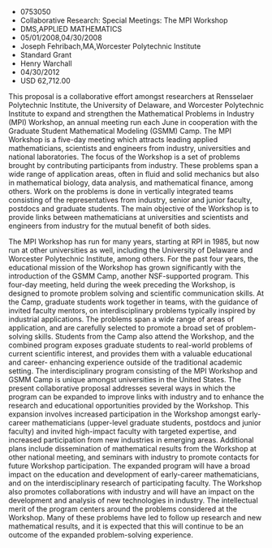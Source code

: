 
* 0753050
* Collaborative Research: Special Meetings: The MPI Workshop
* DMS,APPLIED MATHEMATICS
* 05/01/2008,04/30/2008
* Joseph Fehribach,MA,Worcester Polytechnic Institute
* Standard Grant
* Henry Warchall
* 04/30/2012
* USD 62,712.00

This proposal is a collaborative effort amongst researchers at Rensselaer
Polytechnic Institute, the University of Delaware, and Worcester Polytechnic
Institute to expand and strengthen the Mathematical Problems in Industry (MPI)
Workshop, an annual meeting run each June in cooperation with the Graduate
Student Mathematical Modeling (GSMM) Camp. The MPI Workshop is a five-day
meeting which attracts leading applied mathematicians, scientists and engineers
from industry, universities and national laboratories. The focus of the Workshop
is a set of problems brought by contributing participants from industry. These
problems span a wide range of application areas, often in fluid and solid
mechanics but also in mathematical biology, data analysis, and mathematical
finance, among others. Work on the problems is done in vertically integrated
teams consisting of the representatives from industry, senior and junior
faculty, postdocs and graduate students. The main objective of the Workshop is
to provide links between mathematicians at universities and scientists and
engineers from industry for the mutual benefit of both sides.

The MPI Workshop has run for many years, starting at RPI in 1985, but now run at
other universities as well, including the University of Delaware and Worcester
Polytechnic Institute, among others. For the past four years, the educational
mission of the Workshop has grown significantly with the introduction of the
GSMM Camp, another NSF-supported program. This four-day meeting, held during the
week preceding the Workshop, is designed to promote problem solving and
scientific communication skills. At the Camp, graduate students work together in
teams, with the guidance of invited faculty mentors, on interdisciplinary
problems typically inspired by industrial applications. The problems span a wide
range of areas of application, and are carefully selected to promote a broad set
of problem-solving skills. Students from the Camp also attend the Workshop, and
the combined program exposes graduate students to real-world problems of current
scientific interest, and provides them with a valuable educational and career-
enhancing experience outside of the traditional academic setting. The
interdisciplinary program consisting of the MPI Workshop and GSMM Camp is unique
amongst universities in the United States. The present collaborative proposal
addresses several ways in which the program can be expanded to improve links
with industry and to enhance the research and educational opportunities provided
by the Workshop. This expansion involves increased participation in the Workshop
amongst early-career mathematicians (upper-level graduate students, postdocs and
junior faculty) and invited high-impact faculty with targeted expertise, and
increased participation from new industries in emerging areas. Additional plans
include dissemination of mathematical results from the Workshop at other
national meeting, and seminars with industry to promote contacts for future
Workshop participation. The expanded program will have a broad impact on the
education and development of early-career mathematicians, and on the
interdisciplinary research of participating faculty. The Workshop also promotes
collaborations with industry and will have an impact on the development and
analysis of new technologies in industry. The intellectual merit of the program
centers around the problems considered at the Workshop. Many of these problems
have led to follow up research and new mathematical results, and it is expected
that this will continue to be an outcome of the expanded problem-solving
experience.

